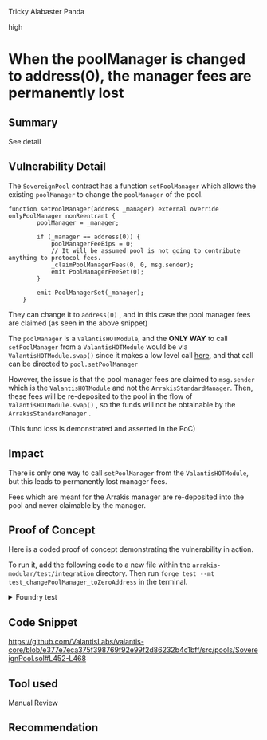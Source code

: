 Tricky Alabaster Panda

high

# When the poolManager is changed to address(0), the manager fees are permanently lost

## Summary

See detail

## Vulnerability Detail

The `SovereignPool` contract has a function `setPoolManager` which allows the existing `poolManager` to change the `poolManager` of the pool.

```solidity
function setPoolManager(address _manager) external override onlyPoolManager nonReentrant {
        poolManager = _manager;
        
        if (_manager == address(0)) {
            poolManagerFeeBips = 0;
            // It will be assumed pool is not going to contribute anything to protocol fees.
            _claimPoolManagerFees(0, 0, msg.sender);
            emit PoolManagerFeeSet(0);
        }

        emit PoolManagerSet(_manager);
    }
```

They can change it to `address(0)` , and in this case the pool manager fees are claimed (as seen in the above snippet)

The `poolManager` is a `ValantisHOTModule`, and the **ONLY WAY** to call `setPoolManager` from a `ValantisHOTModule` would be via `ValantisHOTModule.swap()` since it makes a low level call [here](https://github.com/sherlock-audit/2024-03-arrakis/blob/64a7dc6ccb5de2824870474a9f35fd3386669e89/arrakis-modular/src/abstracts/ValantisHOTModule.sol#L375-L378), and that call can be directed to `pool.setPoolManager` 

However, the issue is that the pool manager fees are claimed to `msg.sender` which is the `ValantisHOTModule` and not the `ArrakisStandardManager`. Then, these fees will be re-deposited to the pool in the flow of `ValantisHOTModule.swap()` , so the funds will not be obtainable by the `ArrakisStandardManager` .

(This fund loss is demonstrated and asserted in the PoC)

## Impact

There is only one way to call `setPoolManager` from the `ValantisHOTModule`, but this leads to permanently lost manager fees.

Fees which are meant for the Arrakis manager are re-deposited into the pool and never claimable by the manager.

## Proof of Concept

Here is a coded proof of concept demonstrating the vulnerability in action.

To run it, add the following code to a new file within the `arrakis-modular/test/integration` directory. Then run `forge test --mt  test_changePoolManager_toZeroAddress` in the terminal.

<details><summary>Foundry test </summary>

```solidity
// SPDX-License-Identifier: UNLICENSED
pragma solidity ^0.8.19;


// Foundry Imports
import {console} from "forge-std/console.sol";
import {Vm} from "forge-std/Vm.sol";
import {Test} from "forge-std/Test.sol";

// Arrakis Imports
import {IArrakisMetaVaultPublic} from
    "../../src/interfaces/IArrakisMetaVaultPublic.sol";
import {IArrakisMetaVault} from
    "../../src/interfaces/IArrakisMetaVault.sol";
import {IArrakisStandardManager} from
    "../../src/interfaces/IArrakisStandardManager.sol";

// Valantis Imports
import {IValantisHOTModule} from
    "../../src/interfaces/IValantisHOTModule.sol";
import {SovereignPool} from  "../../lib/valantis-hot/lib/valantis-core/src/pools/SovereignPool.sol";
import {HOT} from "@valantis-hot/contracts/HOT.sol";

// Base Test
import {ValantisIntegrationPublicTest} from "./ValantisIntegrationPublic.t.sol";

contract PoC_ChangePoolManager_ToZeroAddress is ValantisIntegrationPublicTest {

    address attacker;
    address rec;
    
    function test_changePoolManager_toZeroAddress() public {
        rec = makeAddr("rec");
        attacker = makeAddr("attacker");

        address m = address(IArrakisMetaVault(vault).module());
        assertEq(pool.poolManager(), m);

        deal(address(token0), rec, init0); // 2000e6 (0: USDC)
        deal(address(token1), rec, init1); // 1e18   (1: WETH)

        //@e user mints from meta vault
        vm.startPrank(rec);
        token0.approve(m, init0);
        token1.approve(m, init1);

        IArrakisMetaVaultPublic(vault).mint(1e18, rec);
        vm.stopPrank();


        uint256 FEE_AMOUNT_0 = 1 wei;
        uint256 FEE_AMOUNT_1 = 1 wei;
        //@e Simulating 1 wei of fees in the `SovereignPool`
        vm.store(address(pool), bytes32(uint(5)), bytes32(FEE_AMOUNT_0));
        vm.store(address(pool), bytes32(uint(6)), bytes32(FEE_AMOUNT_1));

        // Sending the fee to the pool
        deal(address(token0), address(pool), token0.balanceOf(address(pool)) + FEE_AMOUNT_0);
        deal(address(token1), address(pool), token1.balanceOf(address(pool)) + FEE_AMOUNT_1);

        


        bool zeroForOne = false;
        uint256 amountIn = 1; // Using small values since we are not actually swapping anything
        uint256 expectedMinReturn = 1;

        //uint256 lowestRatio = FullMath.mulDiv(IOracleWrapper(oracle).getPrice1(), 1e6 - IValantisHOTModule(m).maxSlippage(), 1e6);
        //uint256 lowest_expectedMinReturn = 1+ FullMath.mulDiv(lowestRatio, amountIn, 10 ** ERC20(token1).decimals());

        bytes memory payload = abi.encodeWithSelector(
            SovereignPool.setPoolManager.selector, 
            address(0) // new poolmanager
        );

        bytes memory data = abi.encodeWithSelector(
            IValantisHOTModule.swap.selector,
            zeroForOne,
            expectedMinReturn,
            amountIn,
            address(pool),
            0, //note: this 0,0 lets us skip the checks in `HOT::_checkSpotPriceRange` during depositLiquidity
            0,
            payload
        );

        bytes[] memory datas = new bytes[](1);
        datas[0] = data;
        
        (uint256 reserves0Before, uint256 reserves1Before) = pool.getReserves();
        // Execute the transaction
        vm.prank(executor);
        IArrakisStandardManager(manager).rebalance(vault, datas);
        (uint256 reserves0After, uint256 reserves1After) = pool.getReserves();
        
        assertEq(pool.poolManager(), address(0));

        // Assert that fees meant for the manager were re-deposited
        assertEq(reserves0After, reserves0Before + FEE_AMOUNT_0);
        assertEq(reserves1After, reserves1Before + FEE_AMOUNT_1);
        
        // Assert that the remaining fees is 0
        (uint256 fee0, uint256 fee1) = pool.getPoolManagerFees();
        assertEq(fee0, 0);
        assertEq(fee1, 0);
    }
}
```
</details>

## Code Snippet
https://github.com/ValantisLabs/valantis-core/blob/e377e7eca375f398769f92e99f2d86232b4c1bff/src/pools/SovereignPool.sol#L452-L468

## Tool used
Manual Review

## Recommendation
